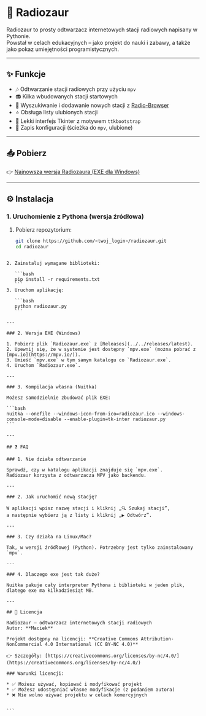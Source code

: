 # 🎵 Radiozaur

Radiozaur to prosty odtwarzacz internetowych stacji radiowych napisany w Pythonie.  
Powstał w celach edukacyjnych – jako projekt do nauki i zabawy, a także jako pokaz umiejętności programistycznych.

---

## ✨ Funkcje
- 🎶 Odtwarzanie stacji radiowych przy użyciu `mpv`  
- 📻 Kilka wbudowanych stacji startowych  
- 🔎 Wyszukiwanie i dodawanie nowych stacji z [Radio-Browser](https://www.radio-browser.info/)  
- ⭐ Obsługa listy ulubionych stacji  
- 🎨 Lekki interfejs Tkinter z motywem `ttkbootstrap`  
- 💾 Zapis konfiguracji (ścieżka do `mpv`, ulubione)  

---

## 📥 Pobierz
👉 [Najnowsza wersja Radiozaura (EXE dla Windows)](../../releases/latest)

---

## ⚙️ Instalacja

### 1. Uruchomienie z Pythona (wersja źródłowa)
1. Pobierz repozytorium:
   ```bash
   git clone https://github.com/<twoj_login>/radiozaur.git
   cd radiozaur
````

2. Zainstaluj wymagane biblioteki:

   ```bash
   pip install -r requirements.txt
   ```
3. Uruchom aplikację:

   ```bash
   python radiozaur.py
   ```

---

### 2. Wersja EXE (Windows)

1. Pobierz plik `Radiozaur.exe` z [Releases](../../releases/latest).
2. Upewnij się, że w systemie jest dostępny `mpv.exe` (można pobrać z [mpv.io](https://mpv.io/)).
3. Umieść `mpv.exe` w tym samym katalogu co `Radiozaur.exe`.
4. Uruchom `Radiozaur.exe`.

---

### 3. Kompilacja własna (Nuitka)

Możesz samodzielnie zbudować plik EXE:

```bash
nuitka --onefile --windows-icon-from-ico=radiozaur.ico --windows-console-mode=disable --enable-plugin=tk-inter radiozaur.py
```

---

## ❓ FAQ

### 1. Nie działa odtwarzanie

Sprawdź, czy w katalogu aplikacji znajduje się `mpv.exe`.
Radiozaur korzysta z odtwarzacza MPV jako backendu.

---

### 2. Jak uruchomić nową stację?

W aplikacji wpisz nazwę stacji i kliknij „🔍 Szukaj stacji”,
a następnie wybierz ją z listy i kliknij „▶️ Odtwórz”.

---

### 3. Czy działa na Linux/Mac?

Tak, w wersji źródłowej (Python). Potrzebny jest tylko zainstalowany `mpv`.

---

### 4. Dlaczego exe jest tak duże?

Nuitka pakuje cały interpreter Pythona i biblioteki w jeden plik, dlatego exe ma kilkadziesiąt MB.

---

## 📜 Licencja

Radiozaur – odtwarzacz internetowych stacji radiowych
Autor: **Maciek**

Projekt dostępny na licencji: **Creative Commons Attribution-NonCommercial 4.0 International (CC BY-NC 4.0)**

👉 Szczegóły: [https://creativecommons.org/licenses/by-nc/4.0/](https://creativecommons.org/licenses/by-nc/4.0/)

### Warunki licencji:

* ✅ Możesz używać, kopiować i modyfikować projekt
* ✅ Możesz udostępniać własne modyfikacje (z podaniem autora)
* ❌ Nie wolno używać projektu w celach komercyjnych


```

